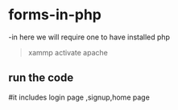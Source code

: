 # forms-in-php
 -in  here we will require one to have installed php
 >xammp
 >activate apache
 ## run the code
 #it includes login page ,signup,home page
